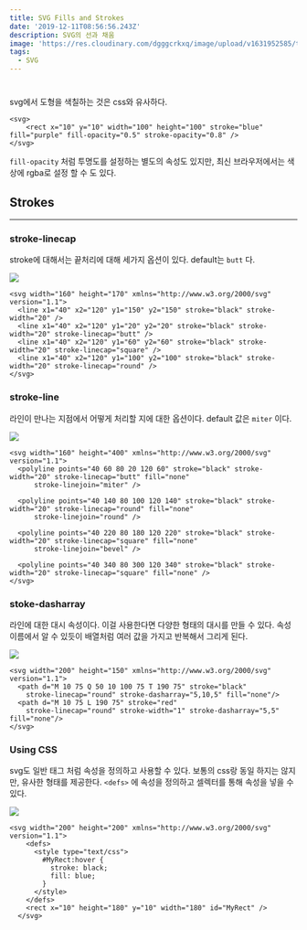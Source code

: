 ```yaml
---
title: SVG Fills and Strokes
date: '2019-12-11T08:56:56.243Z'
description: SVG의 선과 채움
image: 'https://res.cloudinary.com/dgggcrkxq/image/upload/v1631952585/tlog/cover/svg_cg9i2d.png'
tags:
  - SVG
---
```

#

svg에서 도형을 색칠하는 것은 css와 유사하다.

    <svg>
    	<rect x="10" y="10" width="100" height="100" stroke="blue" fill="purple" fill-opacity="0.5" stroke-opacity="0.8" />
    </svg>

`fill-opacity` 처럼 투명도를 설정하는 별도의 속성도 있지만, 최신 브라우저에서는 색상에 rgba로 설정 할 수 도 있다.

## Strokes

---

### stroke-linecap

stroke에 대해서는 끝처리에 대해 세가지 옵션이 있다. default는 `butt` 다.

![](https://developer.mozilla.org/@api/deki/files/355/=SVG_Stroke_Linecap_Example.png)

    <svg width="160" height="170" xmlns="http://www.w3.org/2000/svg" version="1.1">
      <line x1="40" x2="120" y1="150" y2="150" stroke="black" stroke-width="20" />
      <line x1="40" x2="120" y1="20" y2="20" stroke="black" stroke-width="20" stroke-linecap="butt" />
      <line x1="40" x2="120" y1="60" y2="60" stroke="black" stroke-width="20" stroke-linecap="square" />
      <line x1="40" x2="120" y1="100" y2="100" stroke="black" stroke-width="20" stroke-linecap="round" />
    </svg>

### stroke-line

라인이 만나는 지점에서 어떻게 처리할 지에 대한 옵션이다. default 값은 `miter` 이다.

![](https://developer.mozilla.org/@api/deki/files/356/=SVG_Stroke_Linejoin_Example.png)

    <svg width="160" height="400" xmlns="http://www.w3.org/2000/svg" version="1.1">
      <polyline points="40 60 80 20 120 60" stroke="black" stroke-width="20" stroke-linecap="butt" fill="none"
          stroke-linejoin="miter" />
    
      <polyline points="40 140 80 100 120 140" stroke="black" stroke-width="20" stroke-linecap="round" fill="none"
          stroke-linejoin="round" />
    
      <polyline points="40 220 80 180 120 220" stroke="black" stroke-width="20" stroke-linecap="square" fill="none"
          stroke-linejoin="bevel" />
    
      <polyline points="40 340 80 300 120 340" stroke="black" stroke-width="20" stroke-linecap="square" fill="none" />
    </svg>

### stoke-dasharray

라인에 대한 대시 속성이다. 이걸 사용한다면 다양한 형태의 대시를 만들 수 있다. 속성 이름에서 알 수 있듯이 배열처럼 여러 값을 가지고 반복해서 그리게 된다.

![](https://res.cloudinary.com/dgggcrkxq/image/upload/v1631952577/tlog/_2019-09-23__9.55.34_pbt16m.png)

    <svg width="200" height="150" xmlns="http://www.w3.org/2000/svg" version="1.1">
      <path d="M 10 75 Q 50 10 100 75 T 190 75" stroke="black"
        stroke-linecap="round" stroke-dasharray="5,10,5" fill="none"/>
      <path d="M 10 75 L 190 75" stroke="red"
        stroke-linecap="round" stroke-width="1" stroke-dasharray="5,5" fill="none"/>
    </svg>

### Using CSS

svg도 일반 태그 처럼 속성을 정의하고 사용할 수 있다. 보통의 css랑 동일 하지는 않지만, 유사한 형태를 제공한다. `<defs>`  에 속성을 정의하고 셀렉터를 통해 속성을 넣을 수 있다.

![](https://res.cloudinary.com/dgggcrkxq/image/upload/v1631952591/tlog/pathsvghover_vrhjt0.gif)

    <svg width="200" height="200" xmlns="http://www.w3.org/2000/svg" version="1.1">
        <defs>
          <style type="text/css">
            #MyRect:hover {
              stroke: black;
              fill: blue;
            }
          </style>
        </defs>
        <rect x="10" height="180" y="10" width="180" id="MyRect" />
      </svg>